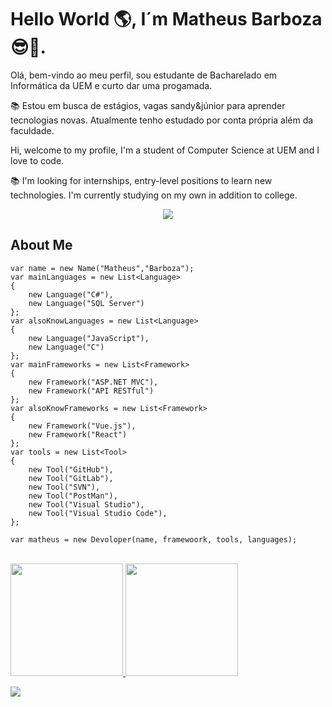 <h1 align="left"><b>Hello World 🌎, I´m Matheus Barboza 😎🌹.</b></h1>
<p align="left">Olá, bem-vindo ao meu perfil, sou estudante de Bacharelado em Informática da UEM e curto dar uma progamada.</p>
<p align="left">📚 Estou em busca de estágios, vagas sandy&júnior para aprender tecnologias novas. Atualmente tenho estudado por conta própria além da faculdade.</p>
<p align="left">Hi, welcome to my profile, I'm a student of Computer Science at UEM and I love to code.</p>
<p align="left">📚 I'm looking for internships, entry-level positions to learn new technologies. I'm currently studying on my own in addition to college.</p>

<div align="center">
	<img src="https://github.com/M4Barboza/M4Barboza/assets/71778218/cfe9657f-e0ff-47cb-9430-d1199db582a8"/>
</div>


## About Me
```CSharp
var name = new Name("Matheus","Barboza");
var mainLanguages = new List<Language>
{
    new Language("C#"),
    new Language("SQL Server")
};
var alsoKnowLanguages = new List<Language>
{
    new Language("JavaScript"),
    new Language("C")
};
var mainFrameworks = new List<Framework>
{
    new Framework("ASP.NET MVC"),
    new Framework("API RESTful")
};
var alsoKnowFrameworks = new List<Framework>
{
    new Framework("Vue.js"),
    new Framework("React")
};
var tools = new List<Tool>
{
    new Tool("GitHub"),
    new Tool("GitLab"),
    new Tool("SVN"),
    new Tool("PostMan"),
    new Tool("Visual Studio"),
    new Tool("Visual Studio Code"),
};

var matheus = new Devoloper(name, framewoork, tools, languages);
```

<!--<h3 align="left">🤖 No momento as tecnologias que conheço e estou aprendendo são:</h3>
<h3 align="left">🤖 At moment my stacks are:</h3>

<p align="left"> 
<div align="center">
	<code><img width="50" src="https://user-images.githubusercontent.com/25181517/117447155-6a868a00-af3d-11eb-9cfe-245df15c9f3f.png" alt="JavaScript" title="JavaScript"/></code>
	<code><img width="50" src="https://user-images.githubusercontent.com/25181517/117448124-a2da9800-af3e-11eb-85d2-bd1b69b65603.png" alt="Vue.js" title="Vue.js"/></code>
	<code><img width="50" src="https://user-images.githubusercontent.com/25181517/183897015-94a058a6-b86e-4e42-a37f-bf92061753e5.png" alt="React" title="React"/></code>
	<code><img width="50" src="https://user-images.githubusercontent.com/25181517/183890598-19a0ac2d-e88a-4005-a8df-1ee36782fde1.png" alt="TypeScript" title="TypeScript"/></code>
	<code><img width="50" src="https://user-images.githubusercontent.com/25181517/121405384-444d7300-c95d-11eb-959f-913020d3bf90.png" alt="C#" title="C#"/></code>
	<code><img width="50" src="https://user-images.githubusercontent.com/25181517/121405754-b4f48f80-c95d-11eb-8893-fc325bde617f.png" alt=".NET Core" title=".NET Core"/></code>
	<code><img width="50" src="https://user-images.githubusercontent.com/25181517/192106070-46255bcf-65e6-4c6b-a296-bf8d0d8fb2a7.png" alt="C" title="C"/></code>
	<code><img width="50" src="https://user-images.githubusercontent.com/25181517/183896128-ec99105a-ec1a-4d85-b08b-1aa1620b2046.png" alt="MySQL" title="MySQL"/></code>
	<code><img width="50" src="https://user-images.githubusercontent.com/25181517/183568594-85e280a7-0d7e-4d1a-9028-c8c2209e073c.png" alt="Node.js" title="Node.js"/></code>
	<code><img width="50" src="https://user-images.githubusercontent.com/25181517/192158954-f88b5814-d510-4564-b285-dff7d6400dad.png" alt="HTML" title="HTML"/></code>
	<code><img width="50" src="https://user-images.githubusercontent.com/25181517/183898674-75a4a1b1-f960-4ea9-abcb-637170a00a75.png" alt="CSS" title="CSS"/></code>
	<code><img width="50" src="https://user-images.githubusercontent.com/25181517/183898054-b3d693d4-dafb-4808-a509-bab54cf5de34.png" alt="Bootstrap" title="Bootstrap"/></code>
	<code><img width="50" src="https://user-images.githubusercontent.com/25181517/192108372-f71d70ac-7ae6-4c0d-8395-51d8870c2ef0.png" alt="Git" title="Git"/></code>
	<code><img width="50" src="https://user-images.githubusercontent.com/25181517/192108374-8da61ba1-99ec-41d7-80b8-fb2f7c0a4948.png" alt="GitHub" title="GitHub"/></code>
	<code><img width="50" src="https://user-images.githubusercontent.com/25181517/192108376-c675d39b-90f6-4073-bde6-5a9291644657.png" alt="GitLab" title="GitLab"/></code>
	<code><img width="50" src="https://user-images.githubusercontent.com/25181517/192108891-d86b6220-e232-423a-bf5f-90903e6887c3.png" alt="Visual Studio Code" title="Visual Studio Code"/></code>
	<code><img width="50" src="https://user-images.githubusercontent.com/25181517/192109061-e138ca71-337c-4019-8d42-4792fdaa7128.png" alt="Postman" title="Postman"/></code>
	<code><img width="50" src="https://user-images.githubusercontent.com/25181517/189715289-df3ee512-6eca-463f-a0f4-c10d94a06b2f.png" alt="Figma" title="Figma"/></code>
	<code><img width="50" src="https://user-images.githubusercontent.com/25181517/121401671-49102800-c959-11eb-9f6f-74d49a5e1774.png" alt="npm" title="npm"/></code>
</div>
</p>-->

<br>

<a href="https://github.com/M4Barboza">
  <img height="180em" src="https://github-readme-stats.vercel.app/api?username=M4Barboza&theme=dracula&show_icons=true" />
  <img height="180em" src="https://github-readme-stats.vercel.app/api/top-langs/?username=M4Barboza&layout=compact&langs_count=7&theme=dracula"/>
</a>

<br>
<p align="left">
  </a>
  <a href="https://www.linkedin.com/in/matheus-barboza/" alt="Linkedin">
  <img src="https://img.shields.io/badge/-Linkedin-0e76a8?style=for-the-badge&logo=Linkedin&logoColor=white&link=https://www.linkedin.com/in/matheus-barboza/" /></a>
</p> 






